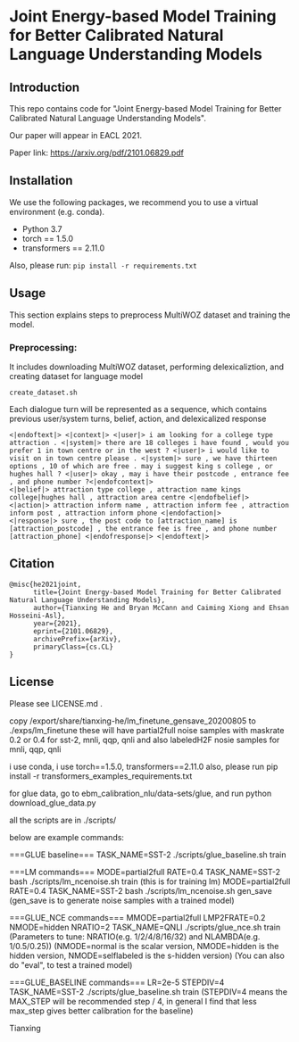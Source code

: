 


# Joint Energy-based Model Training for Better Calibrated Natural Language Understanding Models

## Introduction

This repo contains code for "Joint Energy-based Model Training for Better Calibrated Natural Language Understanding Models".

Our paper will appear in EACL 2021.

Paper link: https://arxiv.org/pdf/2101.06829.pdf

## Installation

We use the following packages, we recommend you to use a virtual environment (e.g. conda).
- Python 3.7
- torch == 1.5.0
- transformers == 2.11.0
  
Also, please run:
```pip install -r requirements.txt```

## Usage
This section explains steps to preprocess MultiWOZ dataset and training the model. 

### Preprocessing: 
It includes downloading MultiWOZ dataset, performing delexicaliztion, and creating dataset for language model
```
create_dataset.sh
```
Each dialogue turn will be represented as a sequence, which contains previous user/system turns, belief, action, and delexicalized response

```
<|endoftext|> <|context|> <|user|> i am looking for a college type attraction . <|system|> there are 18 colleges i have found , would you prefer 1 in town centre or in the west ? <|user|> i would like to visit on in town centre please . <|system|> sure , we have thirteen options , 10 of which are free . may i suggest king s college , or hughes hall ? <|user|> okay , may i have their postcode , entrance fee , and phone number ?<|endofcontext|> 
<|belief|> attraction type college , attraction name kings college|hughes hall , attraction area centre <|endofbelief|> 
<|action|> attraction inform name , attraction inform fee , attraction inform post , attraction inform phone <|endofaction|> 
<|response|> sure , the post code to [attraction_name] is [attraction_postcode] , the entrance fee is free , and phone number [attraction_phone] <|endofresponse|> <|endoftext|>
```


## Citation

```
@misc{he2021joint,
      title={Joint Energy-based Model Training for Better Calibrated Natural Language Understanding Models}, 
      author={Tianxing He and Bryan McCann and Caiming Xiong and Ehsan Hosseini-Asl},
      year={2021},
      eprint={2101.06829},
      archivePrefix={arXiv},
      primaryClass={cs.CL}
}
```


## License

Please see LICENSE.md .

copy /export/share/tianxing-he/lm_finetune_gensave_20200805 to ./exps/lm_finetune
these will have partial2full noise samples with maskrate 0.2 or 0.4 for sst-2, mnli, qqp, qnli
and also labeledH2F nosie samples for mnli, qqp, qnli

i use conda, i use torch==1.5.0, transformers==2.11.0
also, please run
pip install -r transformers_examples_requirements.txt

for glue data, go to ebm_calibration_nlu/data-sets/glue, and run
python download_glue_data.py

all the scripts are in ./scripts/

below are example commands:

===GLUE baseline===
TASK_NAME=SST-2 ./scripts/glue_baseline.sh train

===LM commands===
MODE=partial2full RATE=0.4 TASK_NAME=SST-2 bash ./scripts/lm_ncenoise.sh train 
(this is for training lm)
MODE=partial2full RATE=0.4 TASK_NAME=SST-2 bash ./scripts/lm_ncenoise.sh gen_save
(gen_save is to generate noise samples with a trained model)

===GLUE_NCE commands===
MMODE=partial2full LMP2FRATE=0.2 NMODE=hidden NRATIO=2 TASK_NAME=QNLI ./scripts/glue_nce.sh train
(Parameters to tune: NRATIO(e.g. 1/2/4/8/16/32) and NLAMBDA(e.g. 1/0.5/0.25))
(NMODE=normal is the scalar version, NMODE=hidden is the hidden version, NMODE=selflabeled is the s-hidden version)
(You can also do "eval", to test a trained model)

===GLUE_BASELINE commands===
LR=2e-5 STEPDIV=4 TASK_NAME=SST-2 ./scripts/glue_baseline.sh train
(STEPDIV=4 means the MAX_STEP will be recommended step / 4, in general I find that less max_step gives better calibration for the baseline)


Tianxing
